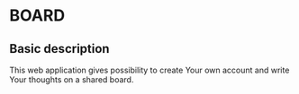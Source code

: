 # BOARD

## Basic description
This web application gives possibility to create Your own account and write Your thoughts on a shared board.
